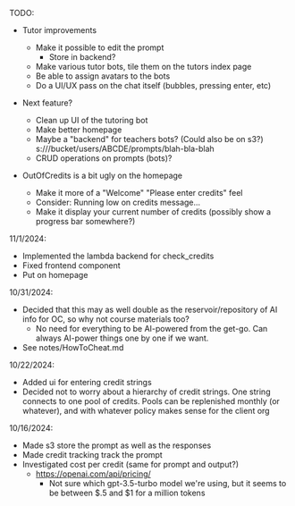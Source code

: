 TODO:

    
* Tutor improvements
  - Make it possible to edit the prompt
    * Store in backend?
  - Make various tutor bots, tile them on the tutors index page
  - Be able to assign avatars to the bots
  - Do a UI/UX pass on the chat itself (bubbles, pressing enter, etc)

  
* Next feature?  
  - Clean up UI of the tutoring bot
  - Make better homepage
  - Maybe a "backend" for teachers bots?  (Could also be on s3?)
     s:///bucket/users/ABCDE/prompts/blah-bla-blah
  - CRUD operations on prompts (bots)?

* OutOfCredits is a bit ugly on the homepage
  - Make it more of a "Welcome" "Please enter credits" feel
  - Consider: Running low on credits message...
  - Make it display your current number of credits (possibly show a progress bar somewhere?)


11/1/2024:
  - Implemented the lambda backend for check_credits
  - Fixed frontend component 
  - Put on homepage

10/31/2024:
  - Decided that this may as well double as the reservoir/repository of AI info for OC, so why not course materials too?
    * No need for everything to be AI-powered from the get-go.  Can always AI-power things one by one if we want.
  - See notes/HowToCheat.md

10/22/2024:
* Added ui for entering credit strings
* Decided not to worry about a hierarchy of credit strings.  One string connects to one pool of credits.  Pools can be replenished monthly (or whatever), and with whatever policy makes sense for the client org 

10/16/2024:
* Made s3 store the prompt as well as the responses
* Made credit tracking track the prompt
* Investigated cost per credit (same for prompt and output?)
  - https://openai.com/api/pricing/
    * Not sure which gpt-3.5-turbo model we're using, but it seems to be between $.5 and $1 for a million tokens
